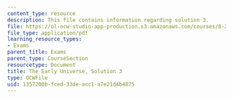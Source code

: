 ```yaml
---
content_type: resource
description: This file contains information regarding solution 3.
file: https://ol-ocw-studio-app-production.s3.amazonaws.com/courses/8-286-the-early-universe-fall-2013/1357200bfced33deacc1a7e21d4b4875_MIT8_286F13_q3sols.pdf
file_type: application/pdf
learning_resource_types:
- Exams
parent_title: Exams
parent_type: CourseSection
resourcetype: Document
title: The Early Universe, Solution 3
type: OCWFile
uid: 1357200b-fced-33de-acc1-a7e21d4b4875
---
```

